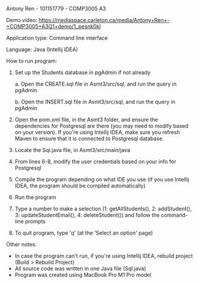 Antony Ren - 101151779 - COMP3005 A3

Demo video: https://mediaspace.carleton.ca/media/Antony+Ren+-+COMP3005+A3Q1+demo/1_pesnk0kl

Application type: Command line interface

Language: Java (Intellij IDEA)

How to run program:
  1. Set up the Students database in pgAdmin if not already

     a. Open the CREATE.sql file in Asmt3/src/sql, and run the query in pgAdmin

     b. Open the INSERT.sql file in Asmt3/src/sql, and run the query in pgAdmin

  2. Open the pom.xml file, in the Asmt3 folder, and ensure the dependencies for Postgresql are there (you may need to modify based on your version). If you're using Intellij IDEA, make sure you refresh Maven to ensure that it is connected to Postgresql database.
  3. Locate the Sql.java file, in Asmt3/src/main/java
  4. From lines 6-8, modify the user credentials based on your info for Postgresql
  5. Compile the program depending on what IDE you use (if you use Intellij IDEA, the program should be compiled automatically)
  6. Run the program
  7. Type a number to make a selection (1: getAllStudents(), 2: addStudent(), 3: updateStudentEmail(), 4: deleteStudent()) and follow the command-line prompts
  8. To quit program, type 'q' (at the 'Select an option' page)

Other notes:
- In case the program can't run, if you're using Intellij IDEA, rebuild project (Build > Rebuild Project)
- All source code was written in one Java file (Sql.java)
- Program was created using MacBook Pro M1 Pro model
